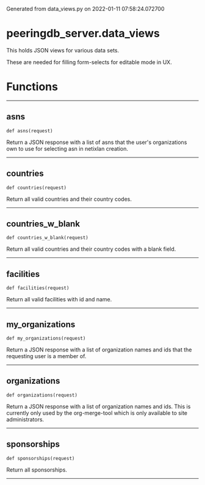 Generated from data_views.py on 2022-01-11 07:58:24.072700

# peeringdb_server.data_views

This holds JSON views for various data sets.

These are needed for filling form-selects for editable
mode in UX.

# Functions
---

## asns
`def asns(request)`

Return a JSON response with a list of asns that the user's
organizations own to use for selecting asn in netixlan
creation.

---
## countries
`def countries(request)`

Return all valid countries and their country codes.

---
## countries_w_blank
`def countries_w_blank(request)`

Return all valid countries and their country codes with a blank field.

---
## facilities
`def facilities(request)`

Return all valid facilities with id and name.

---
## my_organizations
`def my_organizations(request)`

Return a JSON response with a list of organization names and ids
that the requesting user is a member of.

---
## organizations
`def organizations(request)`

Return a JSON response with a list of organization names and ids.
This is currently only used by the org-merge-tool which is only
available to site administrators.

---
## sponsorships
`def sponsorships(request)`

Return all sponsorships.

---